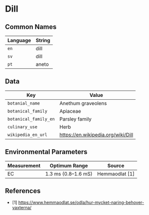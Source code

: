 # Dill

## Common Names

Language|String
-|-
`en`|dill
`sv`|dill
`pt`|aneto


## Data

Key|Value
-|-
`botanial_name`|Anethum graveolens
`botanical_family`|Apiaceae
`botanical_family_en`|Parsley family
`culinary_use`|Herb
`wikipedia_en_url`|https://en.wikipedia.org/wiki/Dill


## Environmental Parameters

Measurement | Optimum Range | Source
--- | --- | ---
EC | 1.3 ms (0.8–1.6 mS) | Hemmaodlat [1]


## References

* [1] https://www.hemmaodlat.se/odla/hur-mycket-naring-behover-vaxterna/
